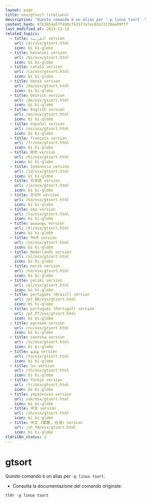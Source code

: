```yaml
---
layout: page
title: osx/gtsort (italiano)
description: "Questo comando è un alias per `-p linux tsort`."
content_hash: 97b3b54a57f490cf62577afec82e231f8ee99fff
last_modified_at: 2023-11-12
related_topics:
  - title: العربية version
    url: /ar/osx/gtsort.html
    icon: bi bi-globe
  - title: bosanski version
    url: /bs/osx/gtsort.html
    icon: bi bi-globe
  - title: català version
    url: /ca/osx/gtsort.html
    icon: bi bi-globe
  - title: dansk version
    url: /da/osx/gtsort.html
    icon: bi bi-globe
  - title: Deutsch version
    url: /de/osx/gtsort.html
    icon: bi bi-globe
  - title: English version
    url: /en/osx/gtsort.html
    icon: bi bi-globe
  - title: español version
    url: /es/osx/gtsort.html
    icon: bi bi-globe
  - title: français version
    url: /fr/osx/gtsort.html
    icon: bi bi-globe
  - title: हिन्दी version
    url: /hi/osx/gtsort.html
    icon: bi bi-globe
  - title: Indonesia version
    url: /id/osx/gtsort.html
    icon: bi bi-globe
  - title: 日本語 version
    url: /ja/osx/gtsort.html
    icon: bi bi-globe
  - title: 한국어 version
    url: /ko/osx/gtsort.html
    icon: bi bi-globe
  - title: ລາວ version
    url: /lo/osx/gtsort.html
    icon: bi bi-globe
  - title: മലയാളം version
    url: /ml/osx/gtsort.html
    icon: bi bi-globe
  - title: नेपाली version
    url: /ne/osx/gtsort.html
    icon: bi bi-globe
  - title: Nederlands version
    url: /nl/osx/gtsort.html
    icon: bi bi-globe
  - title: norsk version
    url: /no/osx/gtsort.html
    icon: bi bi-globe
  - title: polski version
    url: /pl/osx/gtsort.html
    icon: bi bi-globe
  - title: português (Brasil) version
    url: /pt_BR/osx/gtsort.html
    icon: bi bi-globe
  - title: português (Portugal) version
    url: /pt_PT/osx/gtsort.html
    icon: bi bi-globe
  - title: русский version
    url: /ru/osx/gtsort.html
    icon: bi bi-globe
  - title: svenska version
    url: /sv/osx/gtsort.html
    icon: bi bi-globe
  - title: தமிழ் version
    url: /ta/osx/gtsort.html
    icon: bi bi-globe
  - title: ไทย version
    url: /th/osx/gtsort.html
    icon: bi bi-globe
  - title: Türkçe version
    url: /tr/osx/gtsort.html
    icon: bi bi-globe
  - title: українська version
    url: /uk/osx/gtsort.html
    icon: bi bi-globe
  - title: 中文 version
    url: /zh/osx/gtsort.html
    icon: bi bi-globe
  - title: 中文 (繁體, 台灣) version
    url: /zh_TW/osx/gtsort.html
    icon: bi bi-globe
tldri18n_status: 2
---
```

# gtsort

Questo comando è un alias per `-p linux tsort`.

- Consulta la documentazione del comando originale:

`tldr -p linux tsort`
